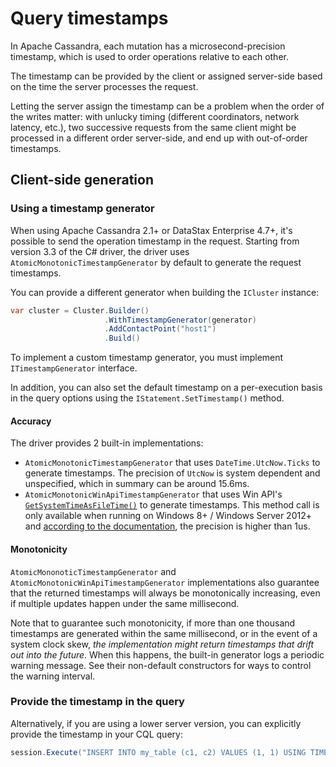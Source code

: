 # Query timestamps

In Apache Cassandra, each mutation has a microsecond-precision timestamp, which is used to order operations relative to
each other.

The timestamp can be provided by the client or assigned server-side based on the time the server processes the request.

Letting the server assign the timestamp can be a problem when the order of the writes matter: with unlucky
timing (different coordinators, network latency, etc.), two successive requests from the same client might be
processed in a different order server-side, and end up with out-of-order timestamps.

## Client-side generation

### Using a timestamp generator

When using Apache Cassandra 2.1+ or DataStax Enterprise 4.7+, it's possible to send the operation timestamp in the
request. Starting from version 3.3 of the C# driver, the driver uses `AtomicMonotonicTimestampGenerator` 
by default to generate the request timestamps.

You can provide a different generator when building the `ICluster` instance:

```csharp
var cluster = Cluster.Builder()
                     .WithTimestampGenerator(generator)
                     .AddContactPoint("host1")
                     .Build()
```

To implement a custom timestamp generator, you must implement `ITimestampGenerator` interface.

In addition, you can also set the default timestamp on a per-execution basis in the query options using the
`IStatement.SetTimestamp()` method.

#### Accuracy

The driver provides 2 built-in implementations:

- `AtomicMonotonicTimestampGenerator` that uses `DateTime.UtcNow.Ticks` to generate timestamps. The precision
of `UtcNow` is system dependent and unspecified, which in summary can be around 15.6ms.
- `AtomicMonotonicWinApiTimestampGenerator` that uses Win API's [`GetSystemTimeAsFileTime()`][win-api] to generate
timestamps. This method call is only available when running on Windows 8+ / Windows Server 2012+ and [according
to the documentation][win-api], the precision is higher than 1us.

#### Monotonicity

`AtomicMononoticTimestampGenerator` and `AtomicMonotonicWinApiTimestampGenerator` implementations also guarantee
that the returned timestamps will always be monotonically increasing, even if multiple updates happen under the
same millisecond.

Note that to guarantee such monotonicity, if more than one thousand timestamps are generated within the same
millisecond, or in the event of a system clock skew, _the implementation might return timestamps that drift out into
the future_. When this happens, the built-in generator logs a periodic warning message. See their non-default
constructors for ways to control the warning interval.

[win-api]: https://msdn.microsoft.com/en-us/library/windows/desktop/hh706895.aspx


### Provide the timestamp in the query

Alternatively, if you are using a lower server version, you can explicitly provide the timestamp in your CQL query:

```csharp
session.Execute("INSERT INTO my_table (c1, c2) VALUES (1, 1) USING TIMESTAMP 1482156745633040");
```